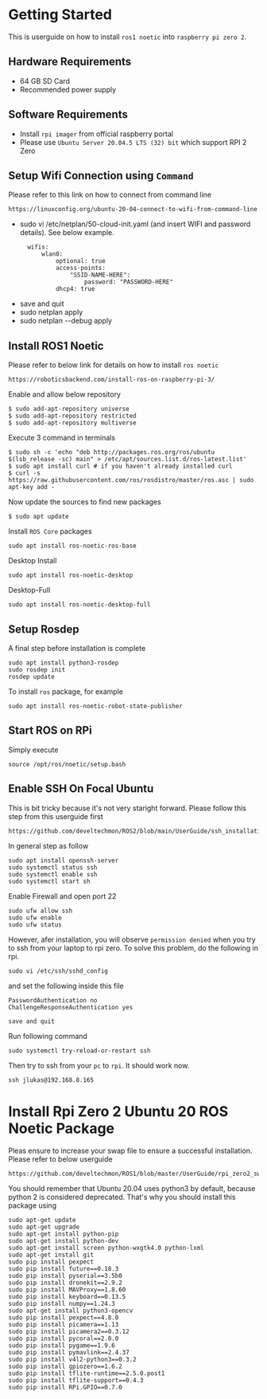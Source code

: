 # Getting Started

This is userguide on how to install `ros1 noetic` into `raspberry pi zero 2`.

## Hardware Requirements
* 64 GB SD Card
* Recommended power supply

## Software Requirements
* Install `rpi imager` from official raspberry portal
* Please use `Ubuntu Server 20.04.5 LTS (32) bit` which support RPI 2 Zero


## Setup Wifi Connection using `Command`

Please refer to this link on how to connect from command line
```
https://linuxconfig.org/ubuntu-20-04-connect-to-wifi-from-command-line
```
* sudo vi /etc/netplan/50-cloud-init.yaml (and insert WIFI and password details). See below example.
  ```
    wifis:
        wlan0:
            optional: true
            access-points:
                "SSID-NAME-HERE":
                    password: "PASSWORD-HERE"
            dhcp4: true

  ```
* save and quit
* sudo netplan apply
* sudo netplan --debug apply


## Install ROS1 Noetic

Please refer to below link for details on how to install `ros noetic`
```
https://roboticsbackend.com/install-ros-on-raspberry-pi-3/
```

Enable and allow below repository
```
$ sudo add-apt-repository universe
$ sudo add-apt-repository restricted
$ sudo add-apt-repository multiverse
```

Execute 3 command in terminals
```
$ sudo sh -c 'echo "deb http://packages.ros.org/ros/ubuntu $(lsb_release -sc) main" > /etc/apt/sources.list.d/ros-latest.list'
$ sudo apt install curl # if you haven't already installed curl
$ curl -s https://raw.githubusercontent.com/ros/rosdistro/master/ros.asc | sudo apt-key add -
```

Now update the sources to find new packages
```
$ sudo apt update
```

Install `ROS Core` packages
```
sudo apt install ros-noetic-ros-base
```

Desktop Install
```
sudo apt install ros-noetic-desktop
```

Desktop-Full
```
sudo apt install ros-noetic-desktop-full
```

## Setup Rosdep

A final step before installation is complete
```
sudo apt install python3-rosdep
sudo rosdep init
rosdep update
```

To install `ros` package, for example
```
sudo apt install ros-noetic-robot-state-publisher
```

## Start ROS on RPi

Simply execute
```
source /opt/ros/noetic/setup.bash
```

## Enable SSH On Focal Ubuntu

This is bit tricky because it's not very staright forward.
Please follow this step from this userguide first
```
https://github.com/develtechmon/ROS2/blob/main/UserGuide/ssh_installation.md
```

In general step as follow
```
sudo apt install openssh-server
sudo systemctl status ssh
sudo systemctl enable ssh
sudo systemctl start sh
```

Enable Firewall and open port 22
```
sudo ufw allow ssh
sudo ufw enable
sudo ufw status
```

However, afer installation, you will observe `permission denied` when you try to ssh
from your laptop to rpi zero. To solve this problem, do the following in rpi.

```
sudo vi /etc/ssh/sshd_config
```

and set the following inside this file
```
PasswordAuthentication no
ChallengeResponseAuthentication yes

save and quit
```

Run following command
```
sudo systemctl try-reload-or-restart ssh
```

Then try to ssh from your `pc` to `rpi`. It should work now.
```
ssh jlukas@192.168.8.165
```
# Install Rpi Zero 2 Ubuntu 20 ROS Noetic Package

Pleas ensure to increase  your swap file to ensure a successful installation. Please refer to  below userguide
```
https://github.com/develtechmon/ROS1/blob/master/UserGuide/rpi_zero2_swap_guide.md
```

You should remember that Ubuntu 20.04 uses python3 by default, because python 2 is considered deprecated.
That's why you should install this package using

```
sudo apt-get update
sudo apt-get upgrade
sudo apt-get install python-pip
sudo apt-get install python-dev
sudo apt-get install screen python-wxgtk4.0 python-lxml
sudo apt-get install git
sudo pip install pexpect
sudo pip install future==0.18.3
sudo pip install pyserial==3.5b0
sudo pip install dronekit==2.9.2
sudo pip install MAVProxy==1.8.60
sudo pip install keyboard==0.13.5
sudo pip install numpy==1.24.3
sudo apt-get install python3-opencv
sudo pip install pexpect==4.8.0
sudo pip install picamera==1.13
sudo pip install picamera2==0.3.12
sudo pip install pycoral==2.0.0
sudo pip install pygame==1.9.6
sudo pip install pymavlink==2.4.37
sudo pip install v4l2-python3==0.3.2
sudo pip install gpiozero==1.6.2
sudo pip install tflite-runtime==2.5.0.post1
sudo pip install tflite-support==0.4.3
sudo pip install RPi.GPIO==0.7.0
```

